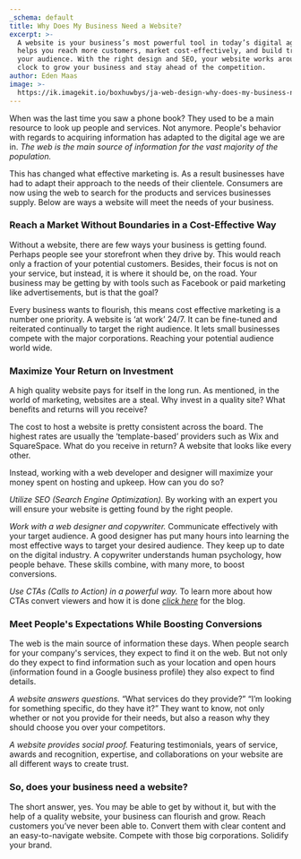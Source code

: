 ```yaml
---
_schema: default
title: Why Does My Business Need a Website?
excerpt: >-
  A website is your business’s most powerful tool in today’s digital age. It
  helps you reach more customers, market cost-effectively, and build trust with
  your audience. With the right design and SEO, your website works around the
  clock to grow your business and stay ahead of the competition.
author: Eden Maas
image: >-
  https://ik.imagekit.io/boxhuwbys/ja-web-design-why-does-my-business-need-a-website.webp
---
```

When was the last time you saw a phone book? They used to be a main resource to look up people and services. Not anymore. People's behavior with regards to acquiring information has adapted to the digital age we are in. *The web is the main source of information for the vast majority of the population.*

This has changed what effective marketing is. As a result businesses have had to adapt their approach to the needs of their clientele. Consumers are now using the web to search for the products and services businesses supply. Below are ways a website will meet the needs of your business.

### **Reach a Market Without Boundaries in a Cost-Effective Way**

Without a website, there are few ways your business is getting found. Perhaps people see your storefront when they drive by. This would reach only a fraction of your potential customers. Besides, their focus is not on your service, but instead, it is where it should be, on the road. Your business may be getting by with tools such as Facebook or paid marketing like advertisements, but is that the goal?

Every business wants to flourish, this means cost effective marketing is a number one priority. A website is ‘at work’ 24/7. It can be fine-tuned and reiterated continually to target the right audience. It lets small businesses compete with the major corporations. Reaching your potential audience world wide.

### **Maximize Your Return on Investment**

A high quality website pays for itself in the long run. As mentioned, in the world of marketing, websites are a steal. Why invest in a quality site? What benefits and returns will you receive?

The cost to host a website is pretty consistent across the board. The highest rates are usually the ‘template-based’ providers such as Wix and SquareSpace. What do you receive in return? A website that looks like every other.

Instead, working with a web developer and designer will maximize your money spent on hosting and upkeep. How can you do so?

*Utilize SEO (Search Engine Optimization).* By working with an expert you will ensure your website is getting found by the right people.

*Work with a web designer and copywriter.* Communicate effectively with your target audience. A good designer has put many hours into learning the most effective ways to target your desired audience. They keep up to date on the digital industry. A copywriter understands human psychology, how people behave. These skills combine, with many more, to boost conversions.

*Use CTAs (Calls to Action) in a powerful way.* To learn more about how CTAs convert viewers and how it is done <a href="https://jawebdesign.ca/why-does-my-website-need-a-clear-call-to-action" title="Why does my website need a clear call to action?" target="_blank" rel="noopener"><em>click here</em></a> for the blog.

### **Meet People's Expectations While Boosting Conversions**

The web is the main source of information these days. When people search for your company's services, they expect to find it on the web. But not only do they expect to find information such as your location and open hours (information found in a Google business profile) they also expect to find details.

*A website answers questions.* “What services do they provide?” “I’m looking for something specific, do they have it?” They want to know, not only whether or not you provide for their needs, but also a reason why they should choose you over your competitors.

*A website provides social proof.* Featuring testimonials, years of service, awards and recognition, expertise, and collaborations on your website are all different ways to create trust.

### **So, does your business need a website?**

The short answer, yes. You may be able to get by without it, but with the help of a quality website, your business can flourish and grow. Reach customers you’ve never been able to. Convert them with clear content and an easy-to-navigate website. Compete with those big corporations. Solidify your brand.